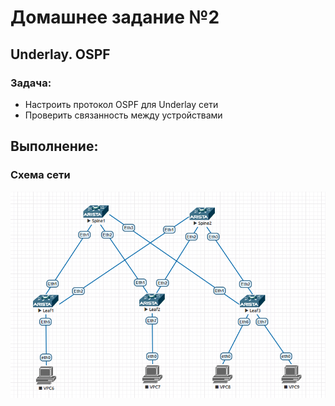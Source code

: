 # Домашнее задание №2
## Underlay. OSPF

### Задача:

- Настроить протокол OSPF для Underlay сети
- Проверить связанность между устройствами

## Выполнение:

### Схема сети
![Иллюстрация к проекту](https://github.com/maximchekalov/otuslabs/blob/main/LABA1/topo.PNG) 

